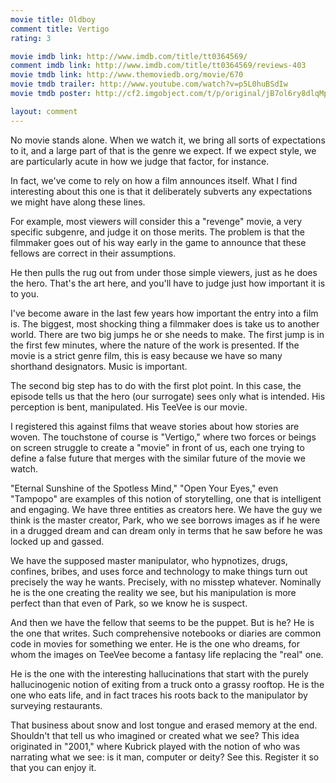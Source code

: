 ```yaml
---
movie title: Oldboy
comment title: Vertigo
rating: 3

movie imdb link: http://www.imdb.com/title/tt0364569/
comment imdb link: http://www.imdb.com/title/tt0364569/reviews-403
movie tmdb link: http://www.themoviedb.org/movie/670
movie tmdb trailer: http://www.youtube.com/watch?v=p5L0huBSdIw
movie tmdb poster: http://cf2.imgobject.com/t/p/original/jB7ol6ry8dlqMp6kKlKHLfPke4e.jpg

layout: comment
---
```


No movie stands alone. When we watch it, we bring all sorts of expectations to it, and a large part of that is the genre we expect. If we expect style, we are particularly acute in how we judge that factor, for instance.

In fact, we've come to rely on how a film announces itself. What I find interesting about this one is that it deliberately subverts any expectations we might have along these lines.

For example, most viewers will consider this a "revenge" movie, a very specific subgenre, and judge it on those merits. The problem is that the filmmaker goes out of his way early in the game to announce that these fellows are correct in their assumptions.

He then pulls the rug out from under those simple viewers, just as he does the hero. That's the art here, and you'll have to judge just how important it is to you.

I've become aware in the last few years how important the entry into a film is. The biggest, most shocking thing a filmmaker does is take us to another world. There are two big jumps he or she needs to make. The first jump is in the first few minutes, where the nature of the work is presented. If the movie is a strict genre film, this is easy because we have so many shorthand designators. Music is important.

The second big step has to do with the first plot point. In this case, the episode tells us that the hero (our surrogate) sees only what is intended. His perception is bent, manipulated. His TeeVee is our movie.

I registered this against films that weave stories about how stories are woven. The touchstone of course is "Vertigo," where two forces or beings on screen struggle to create a "movie" in front of us, each one trying to define a false future that merges with the similar future of the movie we watch.

"Eternal Sunshine of the Spotless Mind," "Open Your Eyes," even "Tampopo" are examples of this notion of storytelling, one that is intelligent and engaging. We have three entities as creators here. We have the guy we think is the master creator, Park, who we see borrows images as if he were in a drugged dream and can dream only in terms that he saw before he was locked up and gassed.

We have the supposed master manipulator, who hypnotizes, drugs, confines, bribes, and uses force and technology to make things turn out precisely the way he wants. Precisely, with no misstep whatever. Nominally he is the one creating the reality we see, but his manipulation is more perfect than that even of Park, so we know he is suspect.

And then we have the fellow that seems to be the puppet. But is he? He is the one that writes. Such comprehensive notebooks or diaries are common code in movies for something we enter. He is the one who dreams, for whom the images on TeeVee become a fantasy life replacing the "real" one.

He is the one with the interesting hallucinations that start with the purely hallucinogenic notion of exiting from a truck onto a grassy rooftop. He is the one who eats life, and in fact traces his roots back to the manipulator by surveying restaurants.

That business about snow and lost tongue and erased memory at the end. Shouldn't that tell us who imagined or created what we see? This idea originated in "2001," where Kubrick played with the notion of who was narrating what we see: is it man, computer or deity? See this. Register it so that you can enjoy it.
